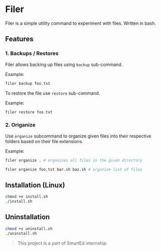 # Filer

Filer is a simple utility command to experiment with files. Written in bash.


## Features
### 1. Backups / Restores
Filer allows backing up files using `backup` sub-command.

Example:
```sh
filer backup foo.txt
```

To restore the file use `restore` sub-command.

Example:
```sh
filer restore foo.txt
```

### 2. Origanize
Use `organize` subcommand to organize given files into their respective folders based on their file extensions.

Example:
```sh
filer organize . # organizes all files in the given directory

filer organize foo.txt bar.sh baz.sh # organize list of files
```


## Installation (Linux)
```sh
chmod +x install.sh 
./install.sh
```

## Uninstallation
```sh
chmod +x uninstall.sh
./uninstall.sh
```


> This project is a part of SmartEd internship